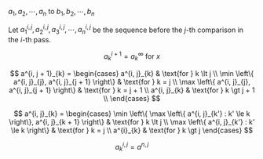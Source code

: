 $a_{1}, a_{2}, \cdots, a_{n}$ to $b_{1}, b_{2}, \cdots, b_{n}$

Let $a^{i, j}_1, a^{i, j}_{2}, a^{i, j}_{3}, \cdots, a^{i, j}_{n}$ be the sequence before the $j$-th comparison in the $i$-th pass.

$$
a^{i + 1}_{k} = a^{\infty}_{k} \text{ for } x
$$

$$
a^{i, j + 1}_{k} = \begin{cases}
    a^{i, j}_{k} & \text{for } k \lt j \\
    \min \left\{ a^{i, j}_{j}, a^{i, j}_{j + 1} \right\} & \text{for } k = j \\
    \max \left\{ a^{i, j}_{j}, a^{i, j}_{j + 1} \right\} & \text{for } k = j + 1 \\
    a^{i, j}_{k} & \text{for } k \gt j + 1 \\
\end{cases}
$$

$$
a^{i, j}_{k} = \begin{cases}
    \min \left\{ \max \left\{ a^{i, j}_{k'} : k' \le k \right\}, a^{i, j}_{k + 1} \right\} & \text{for } k \lt j \\
    \max \left\{ a^{i, j}_{k'} : k' \le k \right\} & \text{for } k = j \\
    a^{i}_{k} & \text{for } k \gt j
\end{cases}
$$

$$
a^{i, j}_{k} = a^{n, j}
$$